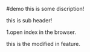 #demo 
this is some discription!

this is sub header!

1.open index in the browser.

this is the modified in feature.
